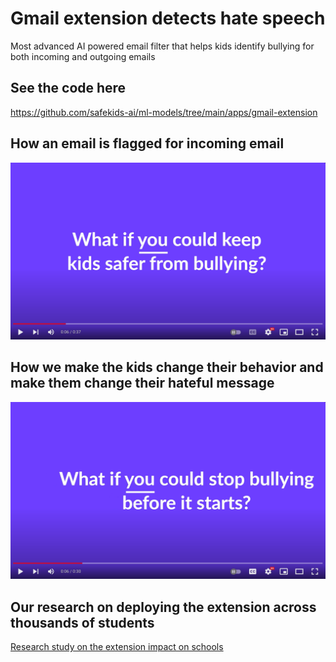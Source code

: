 
# Gmail extension detects hate speech

Most advanced AI powered email filter that helps kids identify bullying for both incoming and outgoing emails

## See the code here
https://github.com/safekids-ai/ml-models/tree/main/apps/gmail-extension

## How an email is flagged for incoming email
[![Incoming Email](../../assets/markdown/gmail_reading.png)](https://www.youtube.com/watch?v=79Tw1E0h-cQ)

## How we make the kids change their behavior and make them change their hateful message
[![Outgoing Email](../../assets/markdown/gmail_writing.png)](https://www.youtube.com/watch?v=Zsp9J_WQe7k)

## Our research on deploying the extension across thousands of students
[Research study on the extension impact on schools](https://www.safekids.ai/wp-content/themes/safekids/dist/docs/prr.pdf)
